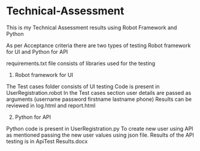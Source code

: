 # Technical-Assessment
This is my Technical Assessment results using Robot Framework and Python 

As per Acceptance criteria there are two types of testing Robot framework for UI and Python for API

requirements.txt file consists of libraries used for the testing

1. Robot framework for UI

The Test cases folder consists of UI testing
Code is present in UserRegistration.robot 
In the Test cases section user details are passed as arguments (username password firstname lastname phone)
Results can be reviewed in log.html and report.html


2. Python for API

Python code is present in UserRegistration.py
To create new user using API as mentioned passing the new user values using json file.
Results of the API testing is in ApiTest Results.docx 
